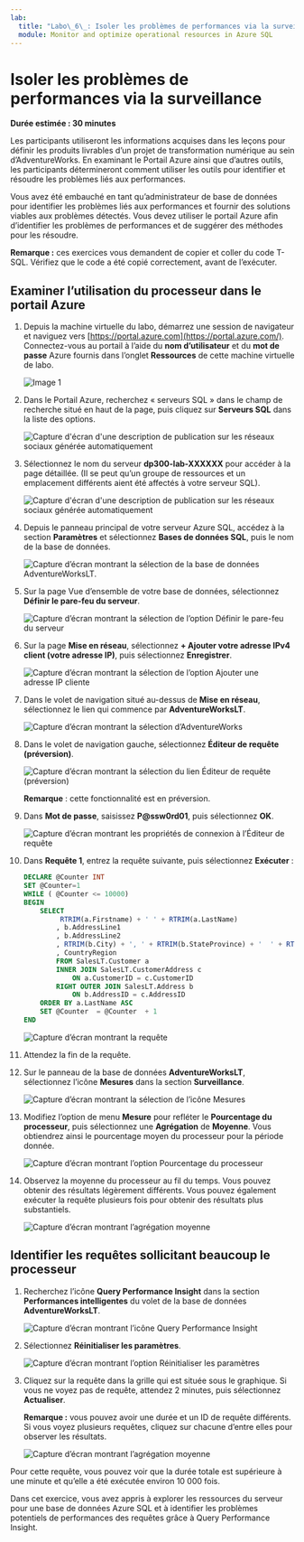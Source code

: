 ```yaml
---
lab:
  title: "Labo\_6\_: Isoler les problèmes de performances via la surveillance"
  module: Monitor and optimize operational resources in Azure SQL
---
```


# Isoler les problèmes de performances via la surveillance

**Durée estimée : 30 minutes**

Les participants utiliseront les informations acquises dans les leçons pour définir les produits livrables d’un projet de transformation numérique au sein d’AdventureWorks. En examinant le Portail Azure ainsi que d’autres outils, les participants détermineront comment utiliser les outils pour identifier et résoudre les problèmes liés aux performances.

Vous avez été embauché en tant qu’administrateur de base de données pour identifier les problèmes liés aux performances et fournir des solutions viables aux problèmes détectés. Vous devez utiliser le portail Azure afin d’identifier les problèmes de performances et de suggérer des méthodes pour les résoudre.

**Remarque :** ces exercices vous demandent de copier et coller du code T-SQL. Vérifiez que le code a été copié correctement, avant de l’exécuter.

## Examiner l’utilisation du processeur dans le portail Azure

1. Depuis la machine virtuelle du labo, démarrez une session de navigateur et naviguez vers [https://portal.azure.com](https://portal.azure.com/). Connectez-vous au portail à l’aide du **nom d’utilisateur** et du **mot de passe** Azure fournis dans l’onglet **Ressources** de cette machine virtuelle de labo.

    ![Image 1](../images/dp-300-module-01-lab-01.png)

1. Dans le Portail Azure, recherchez « serveurs SQL » dans le champ de recherche situé en haut de la page, puis cliquez sur **Serveurs SQL** dans la liste des options.

    ![Capture d'écran d'une description de publication sur les réseaux sociaux générée automatiquement](../images/dp-300-module-04-lab-1.png)

1. Sélectionnez le nom du serveur **dp300-lab-XXXXXX** pour accéder à la page détaillée. (Il se peut qu’un groupe de ressources et un emplacement différents aient été affectés à votre serveur SQL).

    ![Capture d'écran d'une description de publication sur les réseaux sociaux générée automatiquement](../images/dp-300-module-04-lab-2.png)

1. Depuis le panneau principal de votre serveur Azure SQL, accédez à la section **Paramètres** et sélectionnez **Bases de données SQL**, puis le nom de la base de données.

    ![Capture d’écran montrant la sélection de la base de données AdventureWorksLT.](../images/dp-300-module-05-lab-04.png)

1. Sur la page Vue d’ensemble de votre base de données, sélectionnez **Définir le pare-feu du serveur**.

    ![Capture d’écran montrant la sélection de l’option Définir le pare-feu du serveur](../images/dp-300-module-06-lab-01.png)

1. Sur la page **Mise en réseau**, sélectionnez **+ Ajouter votre adresse IPv4 client (votre adresse IP)**, puis sélectionnez **Enregistrer**.

    ![Capture d’écran montrant la sélection de l’option Ajouter une adresse IP cliente](../images/dp-300-module-06-lab-02.png)

1. Dans le volet de navigation situé au-dessus de **Mise en réseau**, sélectionnez le lien qui commence par **AdventureWorksLT**.

    ![Capture d’écran montrant la sélection d’AdventureWorks](../images/dp-300-module-06-lab-03.png)

1. Dans le volet de navigation gauche, sélectionnez **Éditeur de requête (préversion)**.

    ![Capture d’écran montrant la sélection du lien Éditeur de requête (préversion)](../images/dp-300-module-06-lab-04.png)

    **Remarque** : cette fonctionnalité est en préversion.

1. Dans **Mot de passe**, saisissez **P@ssw0rd01**, puis sélectionnez **OK**.

    ![Capture d’écran montrant les propriétés de connexion à l’Éditeur de requête](../images/dp-300-module-06-lab-05.png)

1. Dans **Requête 1**, entrez la requête suivante, puis sélectionnez **Exécuter** :

    ```sql
    DECLARE @Counter INT 
    SET @Counter=1
    WHILE ( @Counter <= 10000)
    BEGIN
        SELECT 
             RTRIM(a.Firstname) + ' ' + RTRIM(a.LastName)
            , b.AddressLine1
            , b.AddressLine2
            , RTRIM(b.City) + ', ' + RTRIM(b.StateProvince) + '  ' + RTRIM(b.PostalCode)
            , CountryRegion
            FROM SalesLT.Customer a
            INNER JOIN SalesLT.CustomerAddress c 
                ON a.CustomerID = c.CustomerID
            RIGHT OUTER JOIN SalesLT.Address b
                ON b.AddressID = c.AddressID
        ORDER BY a.LastName ASC
        SET @Counter  = @Counter  + 1
    END
    ```

    ![Capture d’écran montrant la requête](../images/dp-300-module-06-lab-06.png)

1. Attendez la fin de la requête.

1. Sur le panneau de la base de données **AdventureWorksLT**, sélectionnez l’icône **Mesures** dans la section **Surveillance**.

    ![Capture d’écran montrant la sélection de l’icône Mesures](../images/dp-300-module-06-lab-07.png)

1. Modifiez l’option de menu **Mesure** pour refléter le **Pourcentage du processeur**, puis sélectionnez une **Agrégation** de **Moyenne**. Vous obtiendrez ainsi le pourcentage moyen du processeur pour la période donnée.

    ![Capture d’écran montrant l’option Pourcentage du processeur](../images/dp-300-module-06-lab-08.png)

1. Observez la moyenne du processeur au fil du temps. Vous pouvez obtenir des résultats légèrement différents. Vous pouvez également exécuter la requête plusieurs fois pour obtenir des résultats plus substantiels.

    ![Capture d’écran montrant l’agrégation moyenne](../images/dp-300-module-06-lab-09.png)

## Identifier les requêtes sollicitant beaucoup le processeur

1. Recherchez l’icône **Query Performance Insight** dans la section **Performances intelligentes** du volet de la base de données **AdventureWorksLT**.

    ![Capture d’écran montrant l’icône Query Performance Insight](../images/dp-300-module-06-lab-10.png)

1. Sélectionnez **Réinitialiser les paramètres**.

    ![Capture d’écran montrant l’option Réinitialiser les paramètres](../images/dp-300-module-06-lab-11.png)

1. Cliquez sur la requête dans la grille qui est située sous le graphique. Si vous ne voyez pas de requête, attendez 2 minutes, puis sélectionnez **Actualiser**.

    **Remarque :** vous pouvez avoir une durée et un ID de requête différents. Si vous voyez plusieurs requêtes, cliquez sur chacune d’entre elles pour observer les résultats.

    ![Capture d’écran montrant l’agrégation moyenne](../images/dp-300-module-06-lab-12.png)

Pour cette requête, vous pouvez voir que la durée totale est supérieure à une minute et qu’elle a été exécutée environ 10 000 fois.

Dans cet exercice, vous avez appris à explorer les ressources du serveur pour une base de données Azure SQL et à identifier les problèmes potentiels de performances des requêtes grâce à Query Performance Insight.
